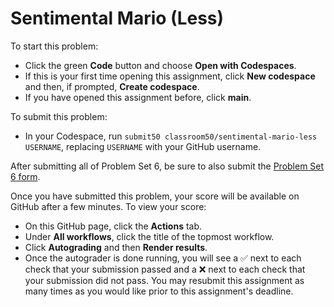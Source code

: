 # Sentimental Mario (Less)

To start this problem:

* Click the green **Code** button and choose **Open with Codespaces**.
* If this is your first time opening this assignment, click **New codespace** and then, if prompted, **Create codespace**.
* If you have opened this assignment before, click **main**.

To submit this problem:

* In your Codespace, run `submit50 classroom50/sentimental-mario-less USERNAME`, replacing `USERNAME` with your GitHub username.

After submitting all of Problem Set 6, be sure to also submit the [Problem Set 6 form](https://forms.cs50.io/d2943942-3621-4661-998a-e7ecc4a31ba6).

Once you have submitted this problem, your score will be available on GitHub after a few minutes. To view your score:

* On this GitHub page, click the **Actions** tab.
* Under **All workflows**, click the title of the topmost workflow.
* Click **Autograding** and then **Render results**.
* Once the autograder is done running, you will see a ✅ next to each check that your submission passed and a ❌ next to each check that your submission did not pass. You may resubmit this assignment as many times as you would like prior to this assignment's deadline.
